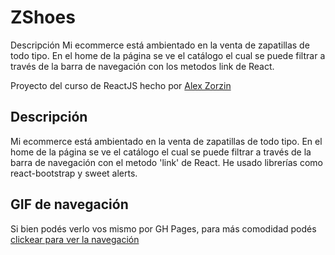 <h1> ZShoes </h1>
Descripción
Mi ecommerce está ambientado en la venta de zapatillas de todo tipo. En el home de la página se ve el catálogo el cual se puede filtrar a través de la barra de navegación con los metodos link de React.
<p> Proyecto del curso de ReactJS hecho por <a href="https://github.com/alexzorzin">Alex Zorzin</a> </p>
<h2> Descripción </h2>
Mi ecommerce está ambientado en la venta de zapatillas de todo tipo. En el home de la página se ve el catálogo el cual se puede filtrar a través de la barra de navegación con el metodo 'link' de React. He usado librerías como react-bootstrap y sweet alerts.
<h2>GIF de navegación</h2>
<p> Si bien podés verlo vos mismo por GH Pages, para más comodidad podés <span><a href="https://drive.google.com/file/d/1EYuvCk6RgiqvY0i0pQ9dhmu2qtJAk7rc/view?usp=sharing">clickear para ver la navegación</a></span></p>
